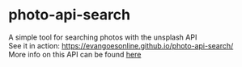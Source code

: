 # photo-api-search
A simple tool for searching photos with the unsplash API  
See it in action: https://evangoesonline.github.io/photo-api-search/  
More info on this API can be found [here](https://unsplash.com/documentation)
